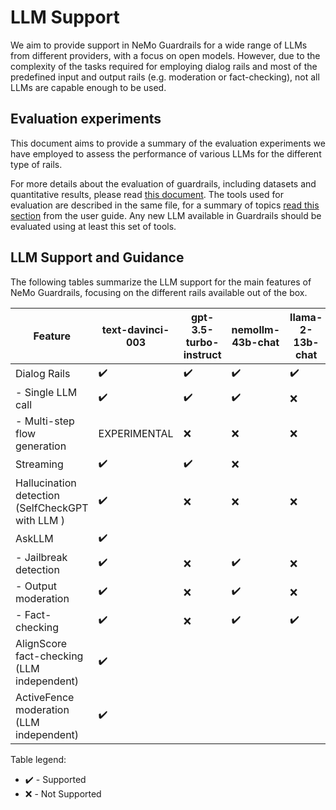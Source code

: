 # LLM Support

We aim to provide support in NeMo Guardrails for a wide range of LLMs from different providers,
with a focus on open models.
However, due to the complexity of the tasks required for employing dialog rails and most of the predefined
input and output rails (e.g. moderation or  fact-checking), not all LLMs are capable enough to be used.

## Evaluation experiments

This document aims to provide a summary of the evaluation experiments we have employed to assess
the performance of various LLMs for the different type of rails.

For more details about the evaluation of guardrails, including datasets and quantitative results,
please read [this document](../../nemoguardrails/eval/README.md).
The tools used for evaluation are described in the same file, for a summary of topics [read this section](../README.md#evaluation-tools) from the user guide.
Any new LLM available in Guardrails should be evaluated using at least this set of tools.

## LLM Support and Guidance

The following tables summarize the LLM support for the main features of NeMo Guardrails, focusing on the different rails available out of the box.


| Feature                                          | text-davinci-003   | gpt-3.5-turbo-instruct | nemollm-43b-chat   | llama-2-13b-chat   | falcon-7b-instruct | gpt-3.5-turbo | gpt-4 | vicuna-7b-v1.3 | mpt-7b-instruct | dolly-v2-3b |
|--------------------------------------------------|--------------------|------------------------|--------------------|--------------------|--------------------|---------------|-------|----------------|-----------------|-------------|
| Dialog Rails                                     | :heavy_check_mark: | :heavy_check_mark:     | :heavy_check_mark: | :heavy_check_mark: | :heavy_check_mark: ||||
| - Single LLM call                                | :heavy_check_mark: | :heavy_check_mark:     | :heavy_check_mark: | :x:                | :x:                | :x:           | :x:   | :x:            |
| - Multi-step flow generation                     | EXPERIMENTAL       | :x:                    | :x:                | :x:                | :x:                | :x:           | :x:   | :x:            | :x:             | :x:         |
| Streaming  	                                     | :heavy_check_mark: | :heavy_check_mark:     | :x:                ||||||
| Hallucination detection (SelfCheckGPT with LLM ) | :heavy_check_mark: | :x:                    | :x:                | :x:                | :x:                | :x:           | :x:   | :x:            | :x:             | :x:         |
| AskLLM                                           | :heavy_check_mark: ||||||||
| - Jailbreak detection                            | :heavy_check_mark: | :x:                    | :heavy_check_mark: | :x:                | :x:                | :x:           | :x:   | :x:            | :x:             | :x:         |
| - Output moderation                              | :heavy_check_mark: | :x:                    | :heavy_check_mark: | :x:                | :x:                | :x:           | :x:   | :x:            | :x:             | :x:         |
| - Fact-checking                                  | :heavy_check_mark: | :x:                    | :heavy_check_mark: | :heavy_check_mark: | :x:                | :x:           | :x:   | :x:            | :x:             | :x:         |
 | AlignScore fact-checking (LLM independent)       | :heavy_check_mark: ||||||||
| ActiveFence moderation (LLM independent)         | :heavy_check_mark: ||||||||

Table legend:
- :heavy_check_mark: - Supported
- :x: - Not Supported
